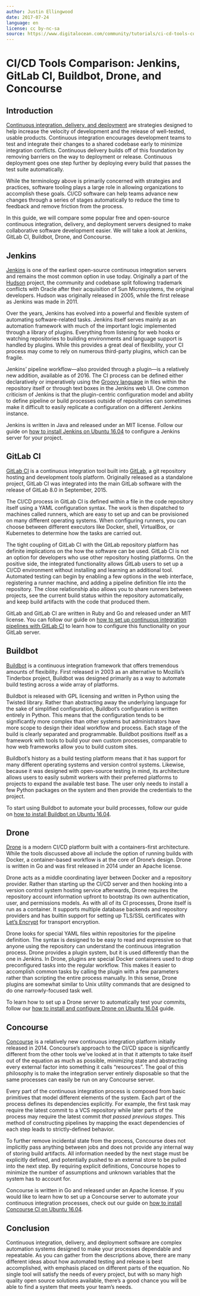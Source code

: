 ```yaml
---
author: Justin Ellingwood
date: 2017-07-24
language: en
license: cc by-nc-sa
source: https://www.digitalocean.com/community/tutorials/ci-cd-tools-comparison-jenkins-gitlab-ci-buildbot-drone-and-concourse
---
```


# CI/CD Tools Comparison: Jenkins, GitLab CI, Buildbot, Drone, and Concourse

## Introduction

[Continuous integration, delivery, and deployment](an-introduction-to-continuous-integration-delivery-and-deployment) are strategies designed to help increase the velocity of development and the release of well-tested, usable products. Continuous integration encourages development teams to test and integrate their changes to a shared codebase early to minimize integration conflicts. Continuous delivery builds off of this foundation by removing barriers on the way to deployment or release. Continuous deployment goes one step further by deploying every build that passes the test suite automatically.

While the terminology above is primarily concerned with strategies and practices, software tooling plays a large role in allowing organizations to accomplish these goals. CI/CD software can help teams advance new changes through a series of stages automatically to reduce the time to feedback and remove friction from the process.

In this guide, we will compare some popular free and open-source continuous integration, delivery, and deployment servers designed to make collaborative software development easier. We will take a look at Jenkins, GitLab CI, Buildbot, Drone, and Concourse.

## Jenkins

[Jenkins](https://jenkins.io/) is one of the earliest open-source continuous integration servers and remains the most common option in use today. Originally a part of the [Hudson](http://hudson-ci.org/) project, the community and codebase split following trademark conflicts with Oracle after their acquisition of Sun Microsystems, the original developers. Hudson was originally released in 2005, while the first release as Jenkins was made in 2011.

Over the years, Jenkins has evolved into a powerful and flexible system of automating software-related tasks. Jenkins itself serves mainly as an automation framework with much of the important logic implemented through a library of plugins. Everything from listening for web hooks or watching repositories to building environments and language support is handled by plugins. While this provides a great deal of flexibility, your CI process may come to rely on numerous third-party plugins, which can be fragile.

Jenkins’ pipeline workflow—also provided through a plugin—is a relatively new addition, available as of 2016. The CI process can be defined either declaratively or imperatively using the [Groovy language](http://groovy-lang.org/) in files within the repository itself or through text boxes in the Jenkins web UI. One common criticism of Jenkins is that the plugin-centric configuration model and ability to define pipeline or build processes outside of repositories can sometimes make it difficult to easily replicate a configuration on a different Jenkins instance.

Jenkins is written in Java and released under an MIT license. Follow our guide on [how to install Jenkins on Ubuntu 16.04](how-to-install-jenkins-on-ubuntu-16-04) to configure a Jenkins server for your project.

## GitLab CI

[GitLab CI](https://about.gitlab.com/features/gitlab-ci-cd/) is a continuous integration tool built into [GitLab](https://about.gitlab.com/), a git repository hosting and development tools platform. Originally released as a standalone project, GitLab CI was integrated into the main GitLab software with the release of GitLab 8.0 in September, 2015.

The CI/CD process in GitLab CI is defined within a file in the code repository itself using a YAML configuration syntax. The work is then dispatched to machines called runners, which are easy to set up and can be provisioned on many different operating systems. When configuring runners, you can choose between different executors like Docker, shell, VirtualBox, or Kubernetes to determine how the tasks are carried out.

The tight coupling of GitLab CI with the GitLab repository platform has definite implications on the how the software can be used. GitLab CI is not an option for developers who use other repository hosting platforms. On the positive side, the integrated functionality allows GitLab users to set up a CI/CD environment without installing and learning an additional tool. Automated testing can begin by enabling a few options in the web interface, registering a runner machine, and adding a pipeline definition file into the repository. The close relationship also allows you to share runners between projects, see the current build status within the repository automatically, and keep build artifacts with the code that produced them.

GitLab and GitLab CI are written in Ruby and Go and released under an MIT license. You can follow our guide on [how to set up continuous integration pipelines with GitLab CI](how-to-set-up-continuous-integration-pipelines-with-gitlab-ci-on-ubuntu-16-04) to learn how to configure this functionality on your GitLab server.

## Buildbot

[Buildbot](https://buildbot.net/) is a continuous integration framework that offers tremendous amounts of flexibility. First released in 2003 as an alternative to Mozilla’s Tinderbox project, Buildbot was designed primarily as a way to automate build testing across a wide array of platforms.

Buildbot is released with GPL licensing and written in Python using the Twisted library. Rather than abstracting away the underlying language for the sake of simplified configuration, Buildbot’s configuration is written entirely in Python. This means that the configuration tends to be significantly more complex than other systems but administrators have more scope to design their ideal workflow and process. Each stage of the build is clearly separated and programmable. Buildbot positions itself as a framework with tools to build your own custom processes, comparable to how web frameworks allow you to build custom sites.

Buildbot’s history as a build testing platform means that it has support for many different operating systems and version control systems. Likewise, because it was designed with open-source testing in mind, its architecture allows users to easily submit workers with their preferred platforms to projects to expand the available test base. The user only needs to install a few Python packages on the system and then provide the credentials to the project.

To start using Buildbot to automate your build processes, follow our guide on [how to install Buildbot on Ubuntu 16.04](how-to-install-buildbot-on-ubuntu-16-04).

## Drone

[Drone](https://drone.io/) is a modern CI/CD platform built with a containers-first architecture. While the tools discussed above all include the option of running builds with Docker, a container-based workflow is at the core of Drone’s design. Drone is written in Go and was first released in 2014 under an Apache license.

Drone acts as a middle coordinating layer between Docker and a repository provider. Rather than starting up the CI/CD server and then hooking into a version control system hosting service afterwards, Drone requires the repository account information upfront to bootstrap its own authentication, user, and permissions models. As with all of its CI processes, Drone itself is run as a container. It supports multiple database backends and repository providers and has builtin support for setting up TLS/SSL certificates with [Let’s Encrypt](https://letsencrypt.org/) for transport encryption.

Drone looks for special YAML files within repositories for the pipeline definition. The syntax is designed to be easy to read and expressive so that anyone using the repository can understand the continuous integration process. Drone provides a plugin system, but it is used differently than the one in Jenkins. In Drone, plugins are special Docker containers used to drop preconfigured tasks into the regular workflow. This makes it easier to accomplish common tasks by calling the plugin with a few parameters rather than scripting the entire process manually. In this sense, Drone plugins are somewhat similar to Unix utility commands that are designed to do one narrowly-focused task well.

To learn how to set up a Drone server to automatically test your commits, follow our [how to install and configure Drone on Ubuntu 16.04](how-to-install-and-configure-drone-on-ubuntu-16-04) guide.

## Concourse

[Concourse](https://concourse.ci/) is a relatively new continuous integration platform initially released in 2014. Concourse’s approach to the CI/CD space is significantly different from the other tools we’ve looked at in that it attempts to take itself out of the equation as much as possible, minimizing state and abstracting every external factor into something it calls “resources”. The goal of this philosophy is to make the integration server entirely disposable so that the same processes can easily be run on any Concourse server.

Every part of the continuous integration process is composed from basic primitives that model different elements of the system. Each part of the process defines its dependencies explicitly. For example, the first task may require the latest commit to a VCS repository while later parts of the process may require the latest commit _that passed previous stages_. This method of constructing pipelines by mapping the exact dependencies of each step leads to strictly-defined behavior.

To further remove incidental state from the process, Concourse does not implicitly pass anything between jobs and does not provide any internal way of storing build artifacts. All information needed by the next stage must be explicitly defined, and potentially pushed to an external store to be pulled into the next step. By requiring explicit definitions, Concourse hopes to minimize the number of assumptions and unknown variables that the system has to account for.

Concourse is written in Go and released under an Apache license. If you would like to learn how to set up a Concourse server to automate your continuous integration processes, check out our guide on [how to install Concourse CI on Ubuntu 16.04](how-to-install-concourse-ci-on-ubuntu-16-04).

## Conclusion

Continuous integration, delivery, and deployment software are complex automation systems designed to make your processes dependable and repeatable. As you can gather from the descriptions above, there are many different ideas about how automated testing and release is best accomplished, with emphasis placed on different parts of the equation. No single tool will satisfy the needs of every project, but with so many high quality open source solutions available, there’s a good chance you will be able to find a system that meets your team’s needs.

